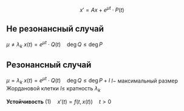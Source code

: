 $$x'=Ax+e^{\mu t}\cdot P(t)$$
## Не резонансный случай
$\mu \neq \lambda_k$
$x(t)=e^{\mu t} \cdot Q(t)\quad \deg Q\le \deg P$
## Резонансный случай
$\mu = \lambda_k$
$x(t)=e^{\mu t}\cdot Q(t) \quad \deg Q\le \deg P+l$
$l-$ максимальный размер Жордановой клетки
$l\le$ кратность $\lambda_k$


**Устойчивость**
$(1) \quad x'(t)=f(t, x(t))\quad t>0$
